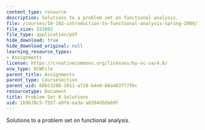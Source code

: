 ```yaml
---
content_type: resource
description: Solutions to a problem set on functional analysis.
file: /courses/18-102-introduction-to-functional-analysis-spring-2009/1b9b78c57557a9f6ea3aa8204d56b69f_MIT18_102s09_sol_pset8.pdf
file_size: 153082
file_type: application/pdf
hide_download: true
hide_download_original: null
learning_resource_types:
- Assignments
license: https://creativecommons.org/licenses/by-nc-sa/4.0/
ocw_type: OCWFile
parent_title: Assignments
parent_type: CourseSection
parent_uid: 68b53288-1011-a729-b4e6-66a483f77fbc
resourcetype: Document
title: Problem Set 8 Solutions
uid: 1b9b78c5-7557-a9f6-ea3a-a8204d56b69f
---
```

Solutions to a problem set on functional analysis.